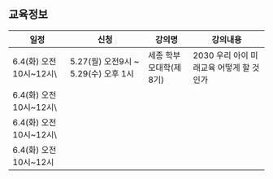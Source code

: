 ## 교육정보
일정 | 신청 | 강의명 | 강의내용
---- | ---- | -------------------- | --------------------------------------
6.4(화) 오전10시~12시\ | 5.27(월) 오전9시 ~ 5.29(수) 오후 1시 | 세종 학부모대학(제8기) | 2030 우리 아이 미래교육 어떻게 할 것인가
6.4(화) 오전10시~12시\ |  |  | 
6.4(화) 오전10시~12시\ |  |  | 
6.4(화) 오전10시~12시 |  |  | 

